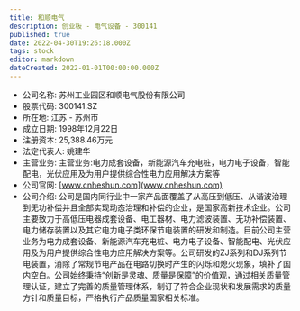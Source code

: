 ```yaml
---
title: 和顺电气
description: 创业板 - 电气设备 - 300141
published: true
date: 2022-04-30T19:26:18.000Z
tags: stock
editor: markdown
dateCreated: 2022-01-01T00:00:00.000Z
---
```


- 公司名称: 苏州工业园区和顺电气股份有限公司
- 股票代码: 300141.SZ
- 所在地: 江苏 - 苏州市
- 成立日期: 1998年12月22日
- 注册资本: 25,388.46万元
- 法定代表人: 姚建华
- 主营业务: 主营业务:电力成套设备，新能源汽车充电桩，电力电子设备，智能配电，光伏应用及为用户提供综合性电力应用解决方案等
- 公司官网: [www.cnheshun.com](www.cnheshun.com)
- 公司介绍: 公司是国内同行业中一家产品面覆盖了从高压到低压、从谐波治理到无功补偿并且全部实现动态治理和补偿的企业，是国家高新技术企业。公司主要致力于高低压电器成套设备、电工器材、电力滤波装置、无功补偿装置、电力储存装置以及其它电力电子类环保节电装置的研发和制造。目前公司主营业务为电力成套设备、新能源汽车充电桩、电力电子设备、智能配电、光伏应用及为用户提供综合性电力应用解决方案等。公司研发的ZJ系列和DJ系列节电装置，消除了常规节电产品在电路切换时产生的闪烁和熄火现象，填补了国内空白。公司始终秉持“创新是灵魂、质量是保障”的价值观，通过相关质量管理认证，建立了完善的质量管理体系，制订了符合企业现状和发展需求的质量方针和质量目标，严格执行产品质量国家相关标准。


